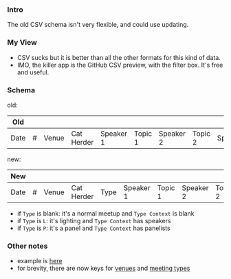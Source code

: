 
### Intro

The old CSV schema isn't very flexible, and could use updating.

### My View

* CSV sucks but it is better than all the other formats for this kind of data.
* IMO, the killer app is the GitHub CSV preview, with the filter box. It's free and useful.

### Schema

old:

|Old          |     |          |         |       |         |       |        |           |
|-------------|-----|----------|---------|-------|---------|-------|--------|-----------|
|Date|#|Venue|Cat Herder|Speaker 1|Topic 1|Speaker 2|Topic 2|Sponsors|A/V|

new:

|New | |     |          |    |         |       |         |       |        |   |            |
|----|-|-----|----------|----|---------|-------|---------|-------|--------|---|------------|
|Date|#|Venue|Cat Herder|Type|Speaker 1|Topic 1|Speaker 2|Topic 2|Sponsors|A/V|Type Context|

* if `Type` is blank: it's a normal meetup and `Type Context` is blank
* if `Type` is `L`: it's lighting and `Type Context` has speakers
* if `Type` is `P`: it's a panel and `Type Context` has panelists

### Other notes

* example is [here](./Meetups_v2.csv) 
* for brevity, there are now keys for [venues](./Venue_v2.csv) and [meeting types](./Type_v2.csv)

